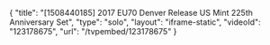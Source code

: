 {
    "title": "[1508440185] 2017 EU70 Denver Release US Mint 225th Anniversary Set",
    "type": "solo",
    "layout": "iframe-static",
    "videoId": "123178675",
    "url": "\/tvpembed\/123178675"
}